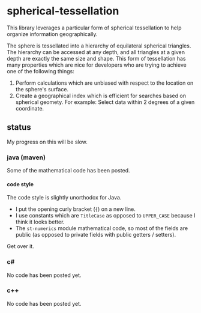 # spherical-tessellation
This library leverages a particular form of spherical tessellation to help organize information geographically.

The sphere is tessellated into a hierarchy of equilateral spherical triangles.  The hierarchy can be accessed at any depth, and all triangles at a given depth are exactly the same size and shape.  This form of tessellation has many properties which are nice for developers who are trying to achieve one of the following things:

  1.  Perform calculations which are unbiased with respect to the location on the sphere's surface.
  2.  Create a geographical index which is efficient for searches based on spherical geomety.  For example:  Select data within 2 degrees of a given coordinate.

## status
My progress on this will be slow.

### java (maven)
Some of the mathematical code has been posted.

#### code style
The code style is slightly unorthodox for Java.

* I put the opening curly bracket (`{`) on a new line.
* I use constants which are `TitleCase` as opposed to `UPPER_CASE` because I think it looks better.
* The `st-numerics` module  mathematical code, so most of the fields are public (as opposed to private fields with public getters / setters).

Get over it.

### c#
No code has been posted yet.

### c++
No code has been posted yet.
